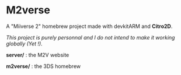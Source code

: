 # M2verse
A "Miiverse 2" homebrew project made with devkitARM and **Citro2D**.

*This project is purely personnal and I do not intend to make it working globally (Yet !).*

**server/** : the M2V website

**m2verse/** : the 3DS homebrew
